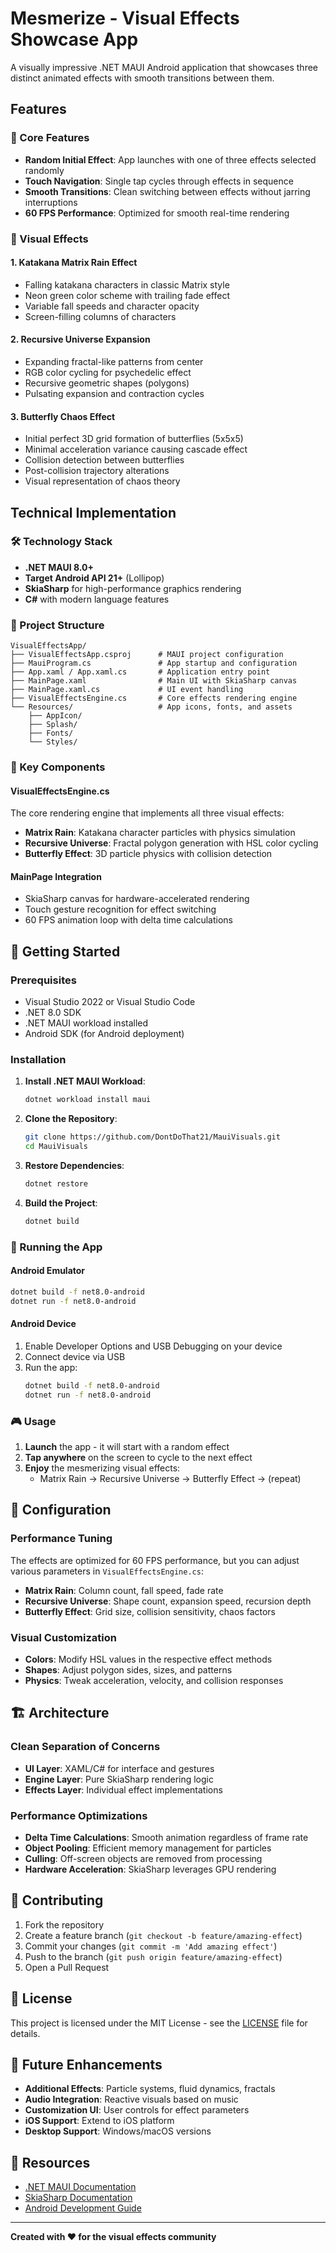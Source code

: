 
# Mesmerize - Visual Effects Showcase App

A visually impressive .NET MAUI Android application that showcases three distinct animated effects with smooth transitions between them.

## Features

### 🎯 Core Features
- **Random Initial Effect**: App launches with one of three effects selected randomly
- **Touch Navigation**: Single tap cycles through effects in sequence  
- **Smooth Transitions**: Clean switching between effects without jarring interruptions
- **60 FPS Performance**: Optimized for smooth real-time rendering

### 🎨 Visual Effects

#### 1. Katakana Matrix Rain Effect
- Falling katakana characters in classic Matrix style
- Neon green color scheme with trailing fade effect
- Variable fall speeds and character opacity
- Screen-filling columns of characters

#### 2. Recursive Universe Expansion
- Expanding fractal-like patterns from center
- RGB color cycling for psychedelic effect
- Recursive geometric shapes (polygons)
- Pulsating expansion and contraction cycles

#### 3. Butterfly Chaos Effect
- Initial perfect 3D grid formation of butterflies (5x5x5)
- Minimal acceleration variance causing cascade effect
- Collision detection between butterflies
- Post-collision trajectory alterations
- Visual representation of chaos theory

## Technical Implementation

### 🛠 Technology Stack
- **.NET MAUI 8.0+**
- **Target Android API 21+** (Lollipop)
- **SkiaSharp** for high-performance graphics rendering
- **C#** with modern language features

### 📁 Project Structure
```
VisualEffectsApp/
├── VisualEffectsApp.csproj      # MAUI project configuration
├── MauiProgram.cs               # App startup and configuration
├── App.xaml / App.xaml.cs       # Application entry point
├── MainPage.xaml                # Main UI with SkiaSharp canvas
├── MainPage.xaml.cs             # UI event handling
├── VisualEffectsEngine.cs       # Core effects rendering engine
└── Resources/                   # App icons, fonts, and assets
    ├── AppIcon/
    ├── Splash/
    ├── Fonts/
    └── Styles/
```

### 🎯 Key Components

#### VisualEffectsEngine.cs
The core rendering engine that implements all three visual effects:
- **Matrix Rain**: Katakana character particles with physics simulation
- **Recursive Universe**: Fractal polygon generation with HSL color cycling
- **Butterfly Effect**: 3D particle physics with collision detection

#### MainPage Integration
- SkiaSharp canvas for hardware-accelerated rendering
- Touch gesture recognition for effect switching
- 60 FPS animation loop with delta time calculations

## 🚀 Getting Started

### Prerequisites
- Visual Studio 2022 or Visual Studio Code
- .NET 8.0 SDK
- .NET MAUI workload installed
- Android SDK (for Android deployment)

### Installation
1. **Install .NET MAUI Workload**:
   ```bash
   dotnet workload install maui
   ```

2. **Clone the Repository**:
   ```bash
   git clone https://github.com/DontDoThat21/MauiVisuals.git
   cd MauiVisuals
   ```

3. **Restore Dependencies**:
   ```bash
   dotnet restore
   ```

4. **Build the Project**:
   ```bash
   dotnet build
   ```

### 📱 Running the App

#### Android Emulator
```bash
dotnet build -f net8.0-android
dotnet run -f net8.0-android
```

#### Android Device
1. Enable Developer Options and USB Debugging on your device
2. Connect device via USB
3. Run the app:
   ```bash
   dotnet build -f net8.0-android
   dotnet run -f net8.0-android
   ```

### 🎮 Usage
1. **Launch** the app - it will start with a random effect
2. **Tap anywhere** on the screen to cycle to the next effect
3. **Enjoy** the mesmerizing visual effects:
   - Matrix Rain → Recursive Universe → Butterfly Effect → (repeat)

## 🔧 Configuration

### Performance Tuning
The effects are optimized for 60 FPS performance, but you can adjust various parameters in `VisualEffectsEngine.cs`:

- **Matrix Rain**: Column count, fall speed, fade rate
- **Recursive Universe**: Shape count, expansion speed, recursion depth
- **Butterfly Effect**: Grid size, collision sensitivity, chaos factors

### Visual Customization
- **Colors**: Modify HSL values in the respective effect methods
- **Shapes**: Adjust polygon sides, sizes, and patterns
- **Physics**: Tweak acceleration, velocity, and collision responses

## 🏗 Architecture

### Clean Separation of Concerns
- **UI Layer**: XAML/C# for interface and gestures
- **Engine Layer**: Pure SkiaSharp rendering logic
- **Effects Layer**: Individual effect implementations

### Performance Optimizations
- **Delta Time Calculations**: Smooth animation regardless of frame rate
- **Object Pooling**: Efficient memory management for particles
- **Culling**: Off-screen objects are removed from processing
- **Hardware Acceleration**: SkiaSharp leverages GPU rendering

## 🤝 Contributing

1. Fork the repository
2. Create a feature branch (`git checkout -b feature/amazing-effect`)
3. Commit your changes (`git commit -m 'Add amazing effect'`)
4. Push to the branch (`git push origin feature/amazing-effect`)
5. Open a Pull Request

## 📄 License

This project is licensed under the MIT License - see the [LICENSE](LICENSE) file for details.

## 🎯 Future Enhancements

- **Additional Effects**: Particle systems, fluid dynamics, fractals
- **Audio Integration**: Reactive visuals based on music
- **Customization UI**: User controls for effect parameters
- **iOS Support**: Extend to iOS platform
- **Desktop Support**: Windows/macOS versions





## 🔗 Resources

- [.NET MAUI Documentation](https://docs.microsoft.com/en-us/dotnet/maui/)
- [SkiaSharp Documentation](https://docs.microsoft.com/en-us/xamarin/xamarin-forms/user-interface/graphics/skiasharp/)
- [Android Development Guide](https://developer.android.com/guide)

---

**Created with ❤️ for the visual effects community**
